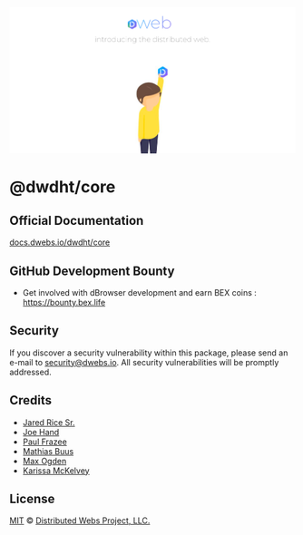 [![dwDHT](https://raw.githubusercontent.com/DistributedWeb/dweb-design/master/repo-headers/dweb-repo-header.png)](https://dwebs.io)<br>

# @dwdht/core

## Official Documentation
[docs.dwebs.io/dwdht/core](http://docs.dbrowser.io/dwdht/core)

## GitHub Development Bounty

- Get involved with dBrowser development and earn BEX coins : https://bounty.bex.life

## Security

If you discover a security vulnerability within this package, please send an e-mail to security@dwebs.io. All security vulnerabilities will be promptly addressed.

## Credits

- [Jared Rice Sr.](https://github.com/jaredricesr)
- [Joe Hand](https://github.com/joehand)
- [Paul Frazee](https://github.com/pfrazee)
- [Mathias Buus](https://github.com/mafintosh)
- [Max Ogden](https://github.com/maxogden)
- [Karissa McKelvey](https://github.com/karissa)

## License

[MIT](LICENSE.md) © [Distributed Webs Project, LLC.](https://dwebs.io)

